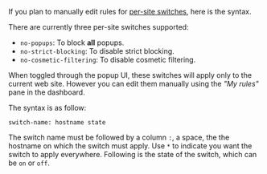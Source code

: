 If you plan to manually edit rules for [per-site switches](https://github.com/gorhill/uBlock/wiki/Quick-guide:-popup-user-interface#the-site-based-switches), here is the syntax.

There are currently three per-site switches supported:

- `no-popups`: To block **all** popups.
- `no-strict-blocking`: To disable strict blocking.
- `no-cosmetic-filtering`: To disable cosmetic filtering.

When toggled through the popup UI, these switches will apply only to the current web site. However you can edit them manually using the _"My rules"_ pane in the dashboard.

The syntax is as follow:

    switch-name: hostname state

The switch name must be followed by a column `:`, a space, the the hostname on which the switch must apply. Use `*` to indicate you want the switch to apply everywhere. Following is the state of the switch, which can be `on` or `off`.